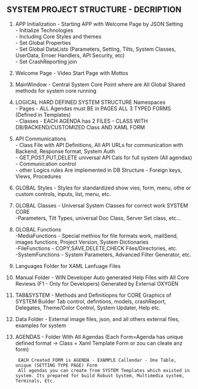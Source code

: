 ## SYSTEM PROJECT STRUCTURE - DECRIPTION
1. APP Initialization
		- Starting APP with Welcome Page by JSON Setting  
		- Initialize Technologies  
		- Including Core Styles and themes  
		- Set Global Properties  
		- Set Global DataLists  (Parameters, Setting, Tilts, System Classes, UserData, Erroer Handlers, API Security, etc)  
		- Set CrashReporting join
		
1. Welcome Page - Video Start Page with Mottos
	
1. MainWindow - Central System Core Point where are All Global Shared methods for system core running

1. LOGICAL HARD DEFINED SYSTEM STRUCTURE 
	   Namespaces  
			- Pages - ALL Agendas must BE in PAGES ALL 3 TYPED FORMS (Defined in Templates)  
			- Classes - EACH AGENDA has 2 FILES - CLASS WITH DB/BACKEND/CUSTOMIZED Class AND XAML FORM

			
1. API Communications  
        - Class File with API Definitions, All API URLs for communication with Backend, Response format, System Auth  
		- GET,POST,PUT,DELETE universal API Cals for full system (All agendas) - Communication control  
		- other Logics rules Are implemented in DB Structure  - Foreign keys, Views, Procedures


1. GLOBAL Styles - Styles for standardized show vies, form, menu, othe or custom controls, inputs, list, menu, etc.


1. GLOBAL Classes - Universal System Classes for correct work SYSTEM CORE  
    -Parameters, Tilt Types, universal Doc Class, Server Set class, etc...
	   

1. GLOBAL Functions  
	   -MediaFunctions  - Special methios for file formats work, mailSend, images functions, Project Version, System Dictionaries  
	   -FileFunctions   - COPY,SAVE,DELETE,CHECK Files/Directories, etc.  
	   -SystemFunctions - System Parameters, Advanced Filter Generator, etc.


1. Languages Folder for XAML Lanfuage Files
	   
	   
1. Manual Folder - WIN Developer Auto generated Help Files with All Core Reviews (F1 - Only for Developers)
	   Generated by External OXYGEN

1. TAB&SYSTEM - Methods and Definitiopns for CORE Graphics of SYSTEM Builder
	   Tab control, defintions, models, crashReport, Delegates, Theme/Color Control, System Updater, Help  etc.

1. Data Folder - External image files, json, and all others external files, examples for system

1. AGENDAS - Folder With All Agendas (Each Form=Agenda has unique defined format -> Class + Xaml Template Form or zou can cleate anz form)

        EACH Created FORM is AGENDA - EXAMPLE Callendar - One Table, unique (SETTING TYPE PAGE) Form
		All agendas you can create from SYSTEM Templates which existed in system. Its prepared for build Robust System, Multimedia system, Terminals, Etc.


